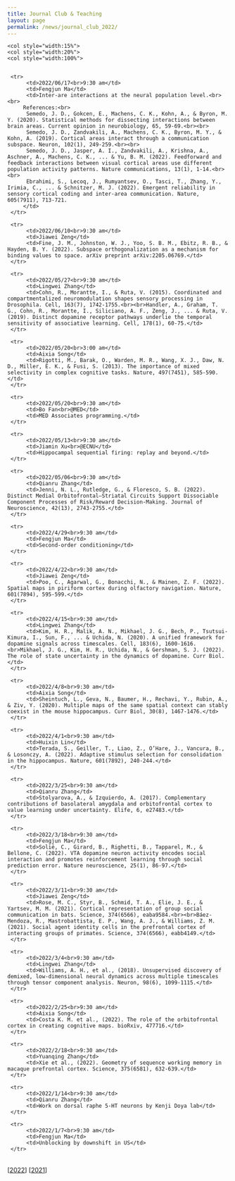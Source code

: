 ```yaml
---
title: Journal Club & Teaching
layout: page
permalink: /news/journal_club_2022/
---
```



<table style="width:100%" border="0">
     
	<col style="width:15%">
  	<col style="width:20%">
	<col style="width:100%">    


     <tr>
          <td>2022/06/17<br>9:30 am</td>
          <td>Fengjun Ma</td>
          <td>Inter-are interactions at the neural population level.<br><br>
	     References:<br>
		  Semedo, J. D., Gokcen, E., Machens, C. K., Kohn, A., & Byron, M. Y. (2020). Statistical methods for dissecting interactions between brain areas. Current opinion in neurobiology, 65, 59-69.<br><br>
		  Semedo, J. D., Zandvakili, A., Machens, C. K., Byron, M. Y., & Kohn, A. (2019). Cortical areas interact through a communication subspace. Neuron, 102(1), 249-259.<br><br>
		  Semedo, J. D., Jasper, A. I., Zandvakili, A., Krishna, A., Aschner, A., Machens, C. K., ... & Yu, B. M. (2022). Feedforward and feedback interactions between visual cortical areas use different population activity patterns. Nature communications, 13(1), 1-14.<br><br>
		  Ebrahimi, S., Lecoq, J., Rumyantsev, O., Tasci, T., Zhang, Y., Irimia, C., ... & Schnitzer, M. J. (2022). Emergent reliability in sensory cortical coding and inter-area communication. Nature, 605(7911), 713-721.
	     </td> 
     </tr>	
	
     <tr>
          <td>2022/06/10<br>9:30 am</td>
          <td>Jiawei Zeng</td>
          <td>Fine, J. M., Johnston, W. J., Yoo, S. B. M., Ebitz, R. B., & Hayden, B. Y. (2022). Subspace orthogonalization as a mechanism for binding values to space. arXiv preprint arXiv:2205.06769.</td> 
     </tr>	
	
     <tr>
          <td>2022/05/27<br>9:30 am</td>
          <td>Lingwei Zhang</td>
          <td>Cohn, R., Morantte, I., & Ruta, V. (2015). Coordinated and compartmentalized neuromodulation shapes sensory processing in Drosophila. Cell, 163(7), 1742-1755.<br><br>Handler, A., Graham, T. G., Cohn, R., Morantte, I., Siliciano, A. F., Zeng, J., ... & Ruta, V. (2019). Distinct dopamine receptor pathways underlie the temporal sensitivity of associative learning. Cell, 178(1), 60-75.</td> 
     </tr>	
	
     <tr>
          <td>2022/05/20<br>3:00 am</td>
          <td>Aixia Song</td>
          <td>Rigotti, M., Barak, O., Warden, M. R., Wang, X. J., Daw, N. D., Miller, E. K., & Fusi, S. (2013). The importance of mixed selectivity in complex cognitive tasks. Nature, 497(7451), 585-590.</td> 
     </tr>
	
     <tr>
          <td>2022/05/20<br>9:30 am</td>
          <td>Bo Fan<br>@MED</td>
          <td>MED Associates programming.</td> 
     </tr>
	
     <tr>
          <td>2022/05/13<br>9:30 am</td>
          <td>Jiamin Xu<br>@ECNU</td>
          <td>Hippocampal sequential firing: replay and beyond.</td> 
     </tr>	
	
     <tr>
          <td>2022/05/06<br>9:30 am</td>
          <td>Qianru Zhang</td>
          <td>Jenni, N. L., Rutledge, G., & Floresco, S. B. (2022). Distinct Medial Orbitofrontal–Striatal Circuits Support Dissociable Component Processes of Risk/Reward Decision-Making. Journal of Neuroscience, 42(13), 2743-2755.</td> 
     </tr>	
	
     <tr>
          <td>2022/4/29<br>9:30 am</td>
          <td>Fengjun Ma</td>
          <td>Second-order conditioning</td> 
     </tr>	
	
     <tr>
          <td>2022/4/22<br>9:30 am</td>
          <td>Jiawei Zeng</td>
          <td>Poo, C., Agarwal, G., Bonacchi, N., & Mainen, Z. F. (2022). Spatial maps in piriform cortex during olfactory navigation. Nature, 601(7894), 595-599.</td> 
     </tr>		
	
     <tr>
          <td>2022/4/15<br>9:30 am</td>
          <td>Lingwei Zhang</td>
          <td>Kim, H. R., Malik, A. N., Mikhael, J. G., Bech, P., Tsutsui-Kimura, I., Sun, F., ... & Uchida, N. (2020). A unified framework for dopamine signals across timescales. Cell, 183(6), 1600-1616.<br>Mikhael, J. G., Kim, H. R., Uchida, N., & Gershman, S. J. (2022). The role of state uncertainty in the dynamics of dopamine. Curr Biol.</td>  
     </tr>	
	
     <tr>
          <td>2022/4/8<br>9:30 am</td>
          <td>Aixia Song</td>
          <td>Sheintuch, L., Geva, N., Baumer, H., Rechavi, Y., Rubin, A., & Ziv, Y. (2020). Multiple maps of the same spatial context can stably coexist in the mouse hippocampus. Curr Biol, 30(8), 1467-1476.</td>  
     </tr>	
	
     <tr>
          <td>2022/4/1<br>9:30 am</td>
          <td>Huixin Lin</td>
          <td>Terada, S., Geiller, T., Liao, Z., O’Hare, J., Vancura, B., & Losonczy, A. (2022). Adaptive stimulus selection for consolidation in the hippocampus. Nature, 601(7892), 240-244.</td>  
     </tr>	
	
     <tr>
          <td>2022/3/25<br>9:30 am</td>
          <td>Qianru Zhang</td>
          <td>Stolyarova, A., & Izquierdo, A. (2017). Complementary contributions of basolateral amygdala and orbitofrontal cortex to value learning under uncertainty. Elife, 6, e27483.</td>  
     </tr>	
	
     <tr>
          <td>2022/3/18<br>9:30 am</td>
          <td>Fengjun Ma</td>
          <td>Solié, C., Girard, B., Righetti, B., Tapparel, M., & Bellone, C. (2022). VTA dopamine neuron activity encodes social interaction and promotes reinforcement learning through social prediction error. Nature neuroscience, 25(1), 86-97.</td>  
     </tr>	
	
     <tr>
          <td>2022/3/11<br>9:30 am</td>
          <td>Jiawei Zeng</td>
          <td>Rose, M. C., Styr, B., Schmid, T. A., Elie, J. E., & Yartsev, M. M. (2021). Cortical representation of group social communication in bats. Science, 374(6566), eaba9584.<br><br>Báez-Mendoza, R., Mastrobattista, E. P., Wang, A. J., & Williams, Z. M. (2021). Social agent identity cells in the prefrontal cortex of interacting groups of primates. Science, 374(6566), eabb4149.</td>  
     </tr>		
	
     <tr>
          <td>2022/3/4<br>9:30 am</td>
          <td>Lingwei Zhang</td>
          <td>Williams, A. H., et al., (2018). Unsupervised discovery of demixed, low-dimensional neural dynamics across multiple timescales through tensor component analysis. Neuron, 98(6), 1099-1115.</td>  
     </tr>	
	
     <tr>
          <td>2022/2/25<br>9:30 am</td>
          <td>Aixia Song</td>
          <td>Costa K. M. et al., (2022). The role of the orbitofrontal cortex in creating cognitive maps. bioRxiv, 477716.</td>  
     </tr>	
	
     <tr>
          <td>2022/2/18<br>9:30 am</td>
          <td>Yuanqing Zhang</td>
          <td>Xie et al., (2022). Geometry of sequence working memory in macaque prefrontal cortex. Science, 375(6581), 632-639.</td>  
     </tr>	
	
     <tr>
          <td>2022/1/14<br>9:30 am</td>
          <td>Qianru Zhang</td>
          <td>Work on dorsal raphe 5-HT neurons by Kenji Doya lab</td>  
     </tr>	

     <tr>
          <td>2022/1/7<br>9:30 am</td>
          <td>Fengjun Ma</td>
          <td>Unblocking by downshift in US</td>  
     </tr>	
      
</table>

[[2022](/news/journal_club_2022/)] [[2021](/news/journal_club_2021/)]


